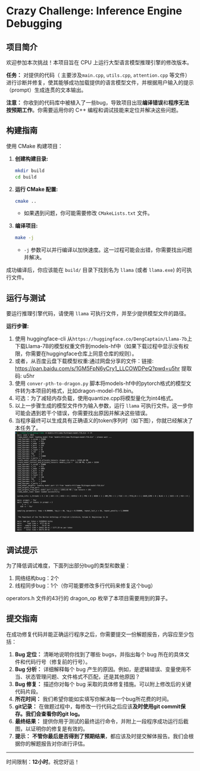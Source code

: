 # Crazy Challenge: Inference Engine Debugging

## 项目简介

欢迎参加本次挑战！本项目旨在 CPU 上运行大型语言模型推理引擎的修改版本。

**任务：** 对提供的代码（ 主要涉及`main.cpp`, `utils.cpp`, `attention.cpp` 等文件）进行诊断并修复，使其能够成功加载提供的语言模型文件，并根据用户输入的提示（prompt）生成连贯的文本输出。

**注意：** 你收到的代码库中被植入了一些bug，导致项目出现**编译错误**和**程序无法按预期工作**。你需要运用你的 C++ 编程和调试技能来定位并解决这些问题。

## 构建指南

使用 CMake 构建项目：

1.  **创建构建目录:**
    ```bash
    mkdir build
    cd build
    ```

2.  **运行 CMake 配置:**
    ```bash
    cmake ..
    ```
    * 如果遇到问题，你可能需要修改 `CMakeLists.txt` 文件。 

3.  **编译项目:**
    ```bash
    make -j
    ```
    * `-j` 参数可以并行编译以加快速度。这一过程可能会出错，你需要找出问题并解决。

成功编译后，你应该能在 `build/` 目录下找到名为 `llama` (或者 `llama.exe`) 的可执行文件。

## 运行与测试

要运行推理引擎代码，请使用 `llama` 可执行文件，并至少提供模型文件的路径。

**运行步骤:**

1. 使用 huggingface-cli 从`https://huggingface.co/DengCaptain/Llama-7b`上下载Llama-7B的模型权重文件到models-hf中（如果下载过程中显示没有权限，你需要在huggingface仓库上同意仓库的规则）。
2. 或者，从百度云盘下载模型权重:通过网盘分享的文件：链接: https://pan.baidu.com/s/1GM5FpN6yCry1_LLCOWDPeQ?pwd=u5hr 提取码: u5hr
3. 使用 `conver-pth-to-dragon.py` 脚本将models-hf中的pytorch格式的模型文件转为本项目的格式，比如dragon-model-f16.bin。
4. 可选：为了减轻内存负载，使用quantize.cpp将模型量化为int4格式。
5. 以上一步骤生成的模型文件作为输入参数，运行 `llama` 可执行文件。这一步你可能会遇到若干个错误，你需要找出原因并解决这些错误。
6. 当程序最终可以生成具有正确语义的token序列时（如下图），你就已经解决了本任务了。
![最后运行结果展示](figs/result.png)

## 调试提示

为了降低调试难度，下面列出部分bug的类型和数量：

1. 网络结构bug：2个
2. 线程同步bug：1个（你可能要修改多行代码来修复这个bug）

operators.h 文件的43行的 dragon_op 枚举了本项目需要用到的算子。

## 提交指南

在成功修复代码并能正确运行程序之后，你需要提交一份解题报告，内容应至少包括：

1. **Bug 定位：** 清晰地说明你找到了哪些 bugs，并指出每个 bug 所在的具体文件和代码行号（修复前的行号）。
2. **Bug 分析：** 详细解释每个 bug 产生的原因。例如，是逻辑错误、变量使用不当、状态管理问题、文件格式不匹配，还是其他原因？
3. **Bug 修复：** 描述你对每个 bug 采取的具体修复措施。可以附上修改后的关键代码片段。
4. **所花时间：** 我们希望你能如实填写你解决每一个bug所花费的时间。
5. **git记录：** 在做题过程中，每修改一行代码之后应该**及时使用git commit保存。我们会查看你的git log。**
6. **最终结果：** 提供你用于测试的最终运行命令，并附上一段程序成功运行后截图，以证明你的修复是有效的。
7. **提示：** **不管你最后是否得到了预期结果**，都应该及时提交解体报告。我们会根据你的解题报告对你进行评估。

---

时间限制：**12小时**。祝您好运！
